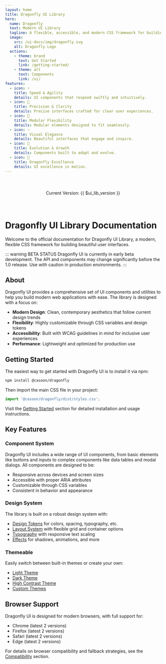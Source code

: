 ```yaml
---
layout: home
title: Dragonfly UI Library
hero:
  name: Dragonfly
  text: Modern UI Library
  tagline: A flexible, accessible, and modern CSS framework for building beautiful user interfaces
  image:
    src: /ui-docs/img/dragonfly.svg
    alt: Dragonfly Logo
  actions:
    - theme: brand
      text: Get Started
      link: /getting-started/
    - theme: alt
      text: Components
      link: /ui/
features:
  - icon: ⚡
    title: Speed & Agility
    details: UI components that respond swiftly and intuitively.
  - icon: 🎯
    title: Precision & Clarity
    details: Precise interfaces crafted for clear user experiences.
  - icon: 🧩
    title: Modular Flexibility
    details: Modular elements designed to fit seamlessly.
  - icon: ✨
    title: Visual Elegance
    details: Beautiful interfaces that engage and inspire.
  - icon: 🔄
    title: Evolution & Growth
    details: Components built to adapt and evolve.
  - icon: 🚀
    title: Dragonfly Excellence
    details: UI excellence in motion.
---
```


<div class="version-badge">
  <p>Current Version: {{ $ui_lib_version }} <span class="beta-tag">BETA</span></p>
</div>

<style>
.version-badge {
  margin: 2rem auto;
  text-align: center;
  padding: 0.5rem 1rem;
  background-color: var(--vp-c-bg-soft);
  border-radius: 0.5rem;
  max-width: 250px;
}

.beta-tag {
  display: inline-block;
  padding: 0.1rem 0.5rem;
  font-size: 0.8em;
  font-weight: bold;
  color: white;
  background-color: var(--vp-c-brand);
  border-radius: 0.25rem;
  margin-left: 0.5rem;
  vertical-align: middle;
}
</style>

# Dragonfly UI Library Documentation

Welcome to the official documentation for Dragonfly UI Library, a modern, flexible CSS framework for building beautiful user interfaces.

::: warning BETA STATUS
Dragonfly UI is currently in early beta development. The API and components may change significantly before the 1.0 release. Use with caution in production environments.
:::

## About

Dragonfly UI provides a comprehensive set of UI components and utilities to help you build modern web applications with ease. The library is designed with a focus on:

- **Modern Design**: Clean, contemporary aesthetics that follow current design trends
- **Flexibility**: Highly customizable through CSS variables and design tokens
- **Accessibility**: Built with WCAG guidelines in mind for inclusive user experiences
- **Performance**: Lightweight and optimized for production use

## Getting Started

The easiest way to get started with Dragonfly UI is to install it via npm:

```bash
npm install @casoon/dragonfly
```

Then import the main CSS file in your project:

```js
import '@casoon/dragonfly/dist/styles.css';
```

Visit the [Getting Started](/getting-started/) section for detailed installation and usage instructions.

## Key Features

### Component System

Dragonfly UI includes a wide range of UI components, from basic elements like buttons and inputs to complex components like data tables and modal dialogs. All components are designed to be:

- Responsive across devices and screen sizes
- Accessible with proper ARIA attributes
- Customizable through CSS variables
- Consistent in behavior and appearance

### Design System

The library is built on a robust design system with:

- [Design Tokens](/tokens/) for colors, spacing, typography, etc.
- [Layout System](/layout/) with flexible grid and container options
- [Typography](/typography/) with responsive text scaling
- [Effects](/effects/) for shadows, animations, and more

### Themeable

Easily switch between built-in themes or create your own:

- [Light Theme](/themes/day)
- [Dark Theme](/themes/night) 
- [High Contrast Theme](/themes/contrast)
- [Custom Themes](/themes/custom)

## Browser Support

Dragonfly UI is designed for modern browsers, with full support for:

- Chrome (latest 2 versions)
- Firefox (latest 2 versions)
- Safari (latest 2 versions)
- Edge (latest 2 versions)

For details on browser compatibility and fallback strategies, see the [Compatibility](/compatibility/) section.
